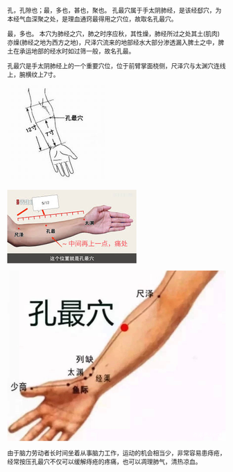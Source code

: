 孔，孔隙也；最，多也，甚也，聚也。
孔最穴属于手太阴肺经，是该经郄穴，为本经气血深聚之处，是理血通窍最得用之穴位，故取名孔最穴。


最，多也。 本穴为肺经之穴，肺之时序应秋，其性燥，肺经所过之处其土(肌肉)亦燥(肺经之地为西方之地)，尺泽穴流来的地部经水大部分渗透漏入脾土之中，脾土在承运地部的经水时如过筛一般，故名孔最。



孔最穴是手太阴肺经上的一个重要穴位，位于前臂掌面桡侧，尺泽穴与太渊穴连线上，腕横纹上7寸。


![01.png](./01.png)

![02.png](./02.png)

![03.png](./03.png)

由于脑力劳动者长时间坐着从事脑力工作，运动的机会相当少，非常容易患痔疮，经常按压孔最穴不仅可以缓解痔疮的疼痛，也可以凋理肺气，清热凉血。


